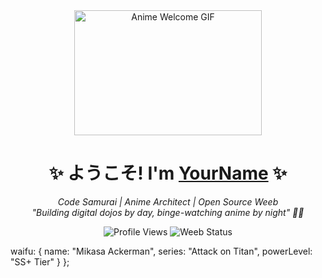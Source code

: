 <!-- Anime Header Section - Replace the GIF URL with your favorite anime GIF -->
<div align="center">
  <img src="https://media.giphy.com/media/v1.Y2lkPTc5MGI3NjExcW0yNnRqY2R6d2NtYzV1ZmxqZzJ6eGJjbW5tZGN4dWZ2eGJ1dSZlcD12MV9pbnRlcm5hbF9naWZfYnlfaWQmY3Q9Zw/26tn33aiTi1jkl6H6/giphy.gif" width="300" height="200" alt="Anime Welcome GIF"/>
  
  <!-- Animated Typing Text -->
  <h1>✨ ようこそ! I'm <a href="https://yourportfolio.com">YourName</a> ✨</h1>
  
  <!-- Subtitle with emojis -->
  <p>
    <em>
      Code Samurai | Anime Architect | Open Source Weeb<br/>
      "Building digital dojos by day, binge-watching anime by night" 🌙🍿
    </em>
  </p>
  
  <!-- Dynamic Badges -->
  <p>
    <img src="https://komarev.com/ghpvc/?username=yourusername&color=ff69b4&label=PROFILE+VIEWS&style=for-the-badge" alt="Profile Views"/>
    <img src="https://img.shields.io/badge/Daily+Weeb-100%25-ff69b4?style=for-the-badge" alt="Weeb Status"/>
  </p>
</div>

  waifu: {
    name: "Mikasa Ackerman",
    series: "Attack on Titan",
    powerLevel: "SS+ Tier"
  }
};
